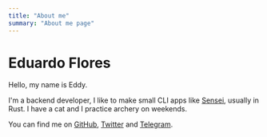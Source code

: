 ```yaml
---
title: "About me"
summary: "About me page"
---
```


# Eduardo Flores

Hello, my name is Eddy. 

I'm a backend developer, I like to make small CLI apps like [Sensei](https://edfloreshz.github.io/sensei/), usually in Rust. I have a cat and I practice archery on weekends.

You can find me on [GitHub](https://github.com/edfloreshz), [Twitter](https://twitter.com/edfloreshz) and [Telegram](https://t.me/edfloreshz).